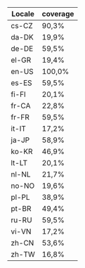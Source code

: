 ﻿| Locale | coverage |
| ------ | -------- |
| cs-CZ | 90,3% |
| da-DK | 19,9% |
| de-DE | 59,5% |
| el-GR | 19,4% |
| en-US | 100,0% |
| es-ES | 59,5% |
| fi-FI | 20,1% |
| fr-CA | 22,8% |
| fr-FR | 59,5% |
| it-IT | 17,2% |
| ja-JP | 58,9% |
| ko-KR | 46,9% |
| lt-LT | 20,1% |
| nl-NL | 21,7% |
| no-NO | 19,6% |
| pl-PL | 38,9% |
| pt-BR | 49,4% |
| ru-RU | 59,5% |
| vi-VN | 17,2% |
| zh-CN | 53,6% |
| zh-TW | 16,8% |
